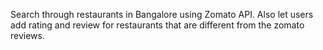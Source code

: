 Search through restaurants in Bangalore using Zomato API. Also let users add rating and review for restaurants that are different from the zomato reviews.
